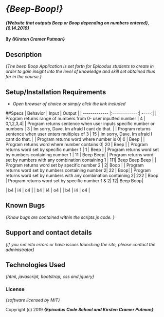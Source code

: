 # _{Beep-Boop!}_

#### _{Website that outputs Beep or Boop depending on numbers entered}, {6.14.2019}_

#### By _**{Kirsten Cramer Putman}**_

## Description

_{The beep Boop Application is set forth for Epicodus students to create in order
  to gain insight into the level of knowledge and skill set obtained thus far in
  the course.}_

## Setup/Installation Requirements

* _Open browser of choice or simply click the link included_

##Specs
| Behavior | Input | Output |
| ------------- |:-------------:| -----:|
| Program returns range of numbers from 0- user inputted number | 4 | 0,1,2,3,4|
| Program returns sentence when user inputs specific number or numbers | 3 | Im sorry, Dave. Im afraid I cant do that. |
| Program  returns sentence when user enters multiples of 3 | 15 | Im sorry, Dave. Im afraid I cant do that. |
| Program returns word where number is 0| 0 | Beep |
| Program returns word where number contains 0| 20 | Beep |
| Program returns word set by specific number 1 | 1 | Beep |
| Program returns word set by numbers containing number 1 | 11 | Beep Beep|
| Program returns word set by numbers with any combination containing 1 | 111| Beep Beep Beep |
| Program returns word set by specific number 2 | 2| Boop |
| Program returns word set by numbers containing number 2| 22 | Boop|
| Program returns word set by numbers with any combination containing 2| 222 | Boop
| Program returns word set by specific number 1 & 2| 12| Beep Boop|

| b4 | i4 | o4 |
| b4 | i4 | o4 |
| b4 | i4 | o4 |


## Known Bugs

_{Know bugs are contained within the scripts.js code. }_

## Support and contact details

_{if you run into errors or have issues launching the site, please contact the administrator}_

## Technologies Used

_{html, javascript, bootstrap, css and jquery}_

### License

*{software licensed by MIT}*

Copyright (c) 2019 **_{Epicodus Code School and Kirsten Cramer Putman}_**
